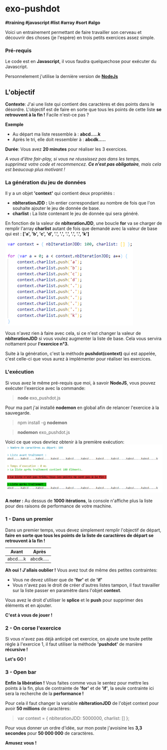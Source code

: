 # exo-pushdot

**#training #javascript #list #array #sort #algo**

Voici un entrainement permettant de faire travailler son cerveau et découvrir des choses (je l'espère) en trois petits exercices assez simple.

### **Pré-requis**

Le code est en **Javascript**, il vous faudra quelquechose pour exécuter du Javascript.

Personnelement j'utilise la dernière version de **[NodeJs](https://nodejs.org/en/)**

## **L'objectif**

**Contexte**: J'ai une liste qui contient des caractères et des points dans le désordre. L'objectif est de faire en sorte que tous les points de cette liste **se retrouvent à la fin !** Facile n'est-ce pas ?

**Exemple**

-   Au départ ma liste ressemble à : **abcd.....k**
-   Après le tri, elle doit ressembler à : **abcdk.....**

**Durée**: Vous avez **20 minutes** pour réaliser les 3 exercices.

_A vous d'être fair-play, si vous ne réussissez pas dans les temps, supprimez votre code et recommencez. **Ce n'est pas obligatoire**, mais cela est beaucoup plus motivant !_

### **La génération du jeu de données**

Il y a un objet **'context'** qui contient deux propriétés :

-   **nbIterationJDD :** Un entier correspondant au nombre de fois que l'on souhaite ajouter le jeu de donnée de base.
-   **charlist :** La liste contenant le jeu de donnée qui sera généré.

En fonction de la valeur de **nbIterationJDD**, une boucle **for** va se charger de remplir l'array **charlist** autant de fois que demandé avec la valeur de base qui est : **['a', 'b', 'c', 'd', '.', '.', '.', '.', '.', 'k']**

![](./img/context.png)

Vous n'avez rien à faire avec cela, si ce n'est changer la valeur de **nbIterationJDD** si vous voulez augmenter la liste de base. Cela vous servira nottament pour **l'exercice n°3.**

Suite à la génération, c'est la méthode **pushdot(context)** qui est appelée, c'est celle-ci que vous aurez à implémenter pour réaliser les exercices.

### **L'exécution**

Si vous avez le même pré-requis que moi, à savoir **NodeJS**, vous pouvez exécuter l'exercice avec la commande:

> **node** exo_pushdot.js

Pour ma part j'ai installé **nodemon** en global afin de relancer l'exercice à la sauvegarde.

> npm install -g **nodemon**

> **nodemon** exo_pushdot.js

Voici ce que vous devriez obtenir à la première exécution:
![](./img/firstexec.png)

**A noter :** Au dessus de **1000 itérations**, la console n'affiche plus la liste pour des raisons de performance de votre machine.

### **1 - Dans un premier**

Dans un premier temps, vous devez simplement remplir l'objectif de départ, **faire en sorte que tous les points de la liste de caractères de départ se retrouvent à la fin !**

| Avant      | Après      |
| ---------- | ---------- |
| abcd.....k | abcdk..... |

**Ah oui ! J'allais oublier !** Vous avez tout de même des petites contraintes:

-   Vous ne devez utiliser que de **'for'** et de **'if'**
-   Vous n'avez pas le droit de créer d'autres listes tampon, il faut travailler sur la liste passer en paramètre dans l'objet **context**.

Vous avez le droit d'utiliser le **splice** et le **push** pour supprimer des éléments et en ajouter.

**C'est à vous de jouer !**

### **2 - On corse l'exercice**

Si vous n'avez pas déjà anticipé cet exercice, on ajoute une toute petite règle à l'exercice 1, il faut utiliser la méthode **'pushdot'** de manière **récursive !**

**Let's GO !**

### **3 - Open bar**

**Enfin la libération !** Vous faites comme vous le sentez pour mettre les points à la fin, plus de contrainte de **'for'** et de **'if'**, la seule contrainte ici sera la recherche de la **performance !**

Pour cela il faut changer la variable **nbIterationJDD** de l'objet context pour avoir **50 millions** de caractères:

> var context = { nbIterationJDD: 5000000, charlist: [] };

Pour vous donner un ordre d'idée, sur mon poste j'avoisine les **3,3 secondes** pour **50 000 000** de caractères.

**Amusez vous !**
